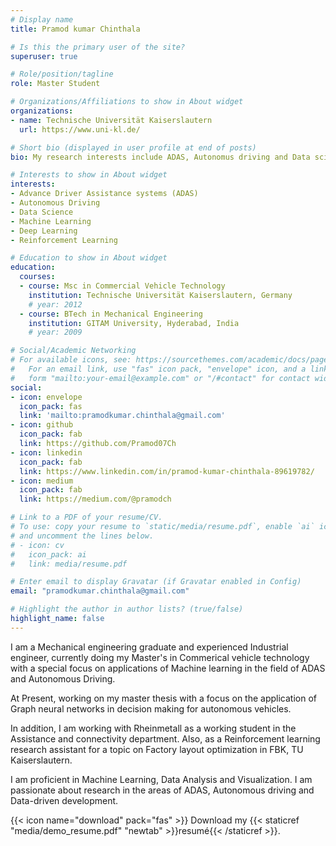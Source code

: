 ```yaml
---
# Display name
title: Pramod kumar Chinthala

# Is this the primary user of the site?
superuser: true

# Role/position/tagline
role: Master Student

# Organizations/Affiliations to show in About widget
organizations:
- name: Technische Universität Kaiserslautern
  url: https://www.uni-kl.de/

# Short bio (displayed in user profile at end of posts)
bio: My research interests include ADAS, Autonomus driving and Data science.

# Interests to show in About widget
interests:
- Advance Driver Assistance systems (ADAS)
- Autonomous Driving
- Data Science
- Machine Learning
- Deep Learning
- Reinforcement Learning

# Education to show in About widget
education:
  courses:
  - course: Msc in Commercial Vehicle Technology
    institution: Technische Universität Kaiserslautern, Germany
    # year: 2012
  - course: BTech in Mechanical Engineering
    institution: GITAM University, Hyderabad, India
    # year: 2009

# Social/Academic Networking
# For available icons, see: https://sourcethemes.com/academic/docs/page-builder/#icons
#   For an email link, use "fas" icon pack, "envelope" icon, and a link in the
#   form "mailto:your-email@example.com" or "/#contact" for contact widget.
social:
- icon: envelope
  icon_pack: fas
  link: 'mailto:pramodkumar.chinthala@gmail.com'
- icon: github
  icon_pack: fab
  link: https://github.com/Pramod07Ch
- icon: linkedin
  icon_pack: fab
  link: https://www.linkedin.com/in/pramod-kumar-chinthala-89619782/
- icon: medium
  icon_pack: fab
  link: https://medium.com/@pramodch

# Link to a PDF of your resume/CV.
# To use: copy your resume to `static/media/resume.pdf`, enable `ai` icons in `params.toml`, 
# and uncomment the lines below.
# - icon: cv
#   icon_pack: ai
#   link: media/resume.pdf

# Enter email to display Gravatar (if Gravatar enabled in Config)
email: "pramodkumar.chinthala@gmail.com"

# Highlight the author in author lists? (true/false)
highlight_name: false
---
```


I am a Mechanical engineering graduate and experienced Industrial engineer, currently doing my Master's in Commerical vehicle technology with a special focus on applications of Machine learning in the field of ADAS and Autonomous Driving.

At Present, working on my master thesis with a focus on the application of Graph neural networks in decision making for autonomous vehicles. 

In addition, I am working with Rheinmetall as a working student in the Assistance and connectivity department. Also, as a Reinforcement learning research assistant for a topic on Factory layout optimization in FBK, TU Kaiserslautern.

I am proficient in Machine Learning, Data Analysis and Visualization. I am passionate about research in the areas of ADAS, Autonomous driving and Data-driven development. 


{{< icon name="download" pack="fas" >}} Download my {{< staticref "media/demo_resume.pdf" "newtab" >}}resumé{{< /staticref >}}.

